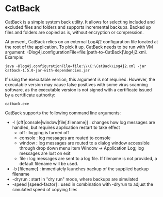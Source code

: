 # CatBack

CatBack is a simple system back utility.  It allows for selecting included and excluded files and folders and supports incremental backups.  Backed up files and folders are copied as is, without encryption or compression.

At present, CatBack relies on an external Log4j2 configuration file located at the root of the application.  To pick it up, CatBack needs to be run with VM argument: -Dlog4j.configurationFile=file:[path-to-CatBack]\log4j2.xml. Example:

	java -Dlog4j.configurationFile=file:\\\C:\CatBack\Log4j2.xml -jar catback-1.5.0-jar-with-dependencies.jar

If using the executable version, this argument is not required.  However, the executable version may cause false positives with some virus scanning software, as the executable version is not signed with a certificate issued by a certificate authority:

	catback.exe

CatBack supports the following command line arguments:

* -l [off|console|window|file[:filename]] : changes how log messages are handled, but requires application restart to take effect
    * off : logging is turned off
    * console : log messages are routed to console
    * window : log messages are routed to a dialog window accessible through drop down menu item Window -> Application Log; log messages are lost on exit
    * file : log messages are sent to a log file.  If filename is not provided, a default filename will be used.
* -b [filename] : immediately launches backup of the supplied backup filename
* -dryrun : start in "dry run" mode, where backups are simulated
* -speed [speed-factor] : used in combination with -dryrun to adjust the simulated speed of copying files